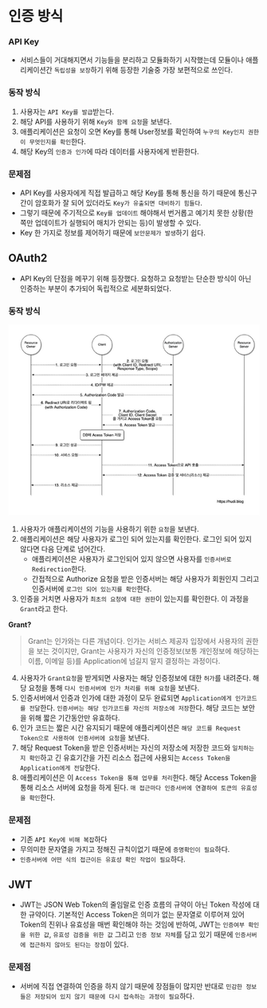 # 인증 방식

### API Key
* 서비스들이 거대해지면서 기능들을 분리하고 모듈화하기 시작했는데 모듈이나 애플리케이션간 `독립성을 보장`하기 위해 등장한 기술중 가장 보편적으로 쓰인다.

### 동작 방식
1. 사용자는 `API Key를 발급`받는다.
2. 해당 API를 사용하기 위해 `Key와 함께 요청`을 보낸다.
3. 애플리케이션은 요청이 오면 Key를 통해 User정보를 확인하여 `누구의 Key인지 권한이 무엇인지를 확인`한다.
4. 해당 Key의 `인증과 인가`에 따라 데이터를 사용자에게 반환한다.

### 문제점
* API Key를 사용자에게 직접 발급하고 해당 Key를 통해 통신을 하기 때문에 통신구간이 암호화가 잘 되어 있더라도 `Key가 유출되면 대비하기 힘들다`.
* 그렇기 때문에 주기적으로 `Key를 업데이트` 해야해서 번거롭고 예기치 못한 상황(한쪽만 업데이트가 실행되어 매치가 안되는 등)이 발생할 수 있다.
* Key 한 가지로 정보를 제어하기 때문에 `보안문제가 발생`하기 쉽다.

## OAuth2
* API Key의 단점을 메꾸기 위해 등장했다. 요청하고 요청받는 단순한 방식이 아닌 인증하는 부분이 추가되어 독립적으로 세분화되었다.

### 동작 방식
![oauth 과정](./img/oauth2.0-process.png)
1. 사용자가 애플리케이션의 기능을 사용하기 위한 `요청`을 보낸다.
2. 애플리케이션은 해당 사용자가 로그인 되어 있는지를 확인한다. 로그인 되어 있지 않다면 다음 단계로 넘어간다.
   *  애플리케이션은 사용자가 로그인되어 있지 않으면 사용자를 `인증서버로 Redirection`한다.
   * 간접적으로 Authorize 요청을 받은 인증서버는 해당 사용자가 회원인지 그리고 인증서버에 `로그인 되어 있는지를 확인`한다.
3. 인증을 거치면 사용자가 `최초의 요청에 대한 권한`이 있는지를 확인한다.
이 과정을 `Grant`라고 한다.   

**Grant?**
> Grant는 인가와는 다른 개념이다. 인가는 서비스 제공자 입장에서 사용자의 권한을 보는 것이지만, Grant는 사용자가 자신의 인증정보(보통 개인정보에 해당하는 이름, 이메일 등)를 Application에 넘길지 말지 결정하는 과정이다.

4. 사용자가 `Grant요청`을 받게되면 사용자는 해당 인증정보에 대한 `허가`를 내려준다. 해당 요청을 통해 `다시 인증서버에 인가 처리를 위해 요청`을 보낸다.
5. 인증서버에서 인증과 인가에 대한 과정이 모두 완료되면 `Application에게 인가코드를 전달`한다. `인증서버는 해당 인가코드를 자신의 저장소에 저장`한다. 해당 코드는 보안을 위해 짧은 기간동안만 유효하다.
6. 인가 코드는 짧은 시간 유지되기 때문에 애플리케이션은 `해당 코드를 Request Token으로 사용하여 인증서버에 요청`을 보낸다.
7. 해당 Request Token을 받은 인증서버는 자신의 저장소에 저장한 코드와 `일치하는지 확인`하고 긴 유효기간을 가진 리소스 접근에 사용되는 `Access Token을 Application에게 전달`한다.
8. 애플리케이션은 이 `Access Token을 통해 업무를 처리`한다. 해당 Access Token을 통해 리소스 서버에 요청을 하게 된다. `매 접근마다 인증서버에 연결하여 토큰의 유효성을 확인`한다.

### 문제점
* 기존 `API Key에 비해 복잡`하다
* 무의미한 문자열을 가지고 정해진 규칙이없기 때문에 `증명확인이 필요`하다.
* `인증서버에 어떤 식의 접근이든 유효성 확인 작업이 필요`하다.

## JWT
* JWT는 JSON Web Token의 줄임말로 인증 흐름의 규약이 아닌 Token 작성에 대한 규약이다. 기본적인 Access Token은 의미가 없는 문자열로 이루어져 있어 Token의 진위나 유효성을 매번 확인해야 하는 것임에 반하여, JWT는 `인증여부 확인을 위한 값`, `유효성 검증을 위한 값` 그리고 `인증 정보 자체`를 담고 있기 때문에 `인증서버에 접근하지 않아도 된다는 장점`이 있다.

### 문제점
* 서버에 직접 연결하여 인증을 하지 않기 때문에 장점들이 많지만 반대로 `민감한 정보들은 저장되어 있지 않기 때문에 다시 접속하는 과정이 필요`하다.

